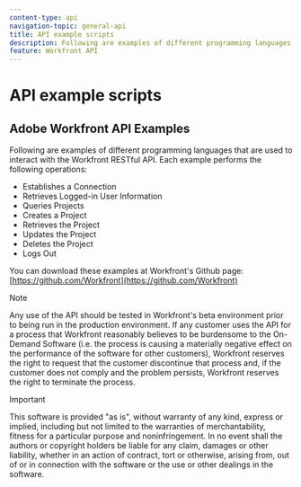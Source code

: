 ```yaml
---
content-type: api
navigation-topic: general-api
title: API example scripts
description: Following are examples of different programming languages that are used to interact with the Workfront RESTful API. Each example performs the following operations - EDIT ME.
feature: Workfront API
---
```


# API example scripts

## Adobe Workfront API Examples

Following are examples of different programming languages that are used to interact with the Workfront RESTful API. Each example performs the following operations:

* Establishes a Connection
* Retrieves Logged-in User Information
* Queries Projects
* Creates a Project
* Retrieves the Project
* Updates the Project
* Deletes the Project
* Logs Out

You can download these examples at Workfront's Github page:&nbsp; [https://github.com/Workfront](https://github.com/Workfront)

>[!NOTE]
>
>Any use of the API should be tested in Workfront's beta environment prior to being run in the production environment. If any customer uses the API for a process that Workfront reasonably believes to be burdensome to the On-Demand Software (i.e. the process is causing a materially negative effect on the performance of the software for other customers), Workfront reserves the right to request that the customer discontinue that process and, if the customer does not comply and the problem persists, Workfront reserves the right to terminate the process.

>[!IMPORTANT]
>
>This software is provided "as is", without warranty of any kind, express or implied, including but not limited to the warranties of merchantability, fitness for a particular purpose and noninfringement. In no event shall the authors or copyright holders be liable for any claim, damages or other liability, whether in an action of contract, tort or otherwise, arising from, out of or in connection with the software or the use or other dealings in the software.

